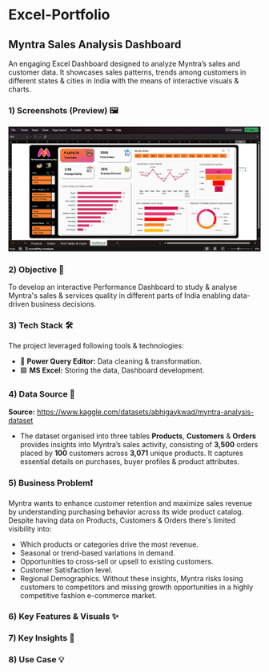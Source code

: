 # Excel-Portfolio
## Myntra Sales Analysis Dashboard
An engaging Excel Dashboard designed to analyze Myntra’s sales and customer data. It showcases sales patterns, trends among customers in different states & cities in India with the means of interactive visuals & charts.

### 1) Screenshots (Preview) 🖼️
<p align="center">
  <img src="https://github.com/vermaaditya01/Excel_Portfolio/blob/main/Project%20Snapshots/Dashboard_image.png" />
</p>

### 2) Objective 🎯
To develop an interactive Performance Dashboard to study & analyse Myntra's sales & services quality in different parts of India enabling data-driven business decisions.

### 3) Tech Stack 🛠️
The project leveraged following tools & technologies:
  - 🧹 **Power Query Editor:** Data cleaning & transformation.
  - 🟩 **MS Excel:** Storing the data, Dashboard development.

### 4) Data Source 🔗
**Source:** https://www.kaggle.com/datasets/abhigaykwad/myntra-analysis-dataset

  - The dataset organised into three tables **Products**, **Customers** & **Orders** provides insights into Myntra’s sales activity, consisting of **3,500** orders placed by **100** customers across **3,071** unique products. It captures essential details on purchases, buyer profiles & product attributes.

### 5) Business Problem❗
Myntra wants to enhance customer retention and maximize sales revenue by understanding purchasing behavior across its wide product catalog. Despite having data on Products, Customers & Orders there's limited visibility into:
  - Which products or categories drive the most revenue.
  - Seasonal or trend-based variations in demand.
  - Opportunities to cross-sell or upsell to existing customers.
  - Customer Satisfaction level.
  - Regional Demographics.
Without these insights, Myntra risks losing customers to competitors and missing growth opportunities in a highly competitive fashion e-commerce market.

### 6) Key Features & Visuals ✨
### 7) Key Insights 🔎
### 8) Use Case 💡
